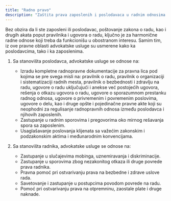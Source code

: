 ```yaml
---
title: "Radno pravo"
description: "Zaštita prava zaposlenih i poslodavaca u radnim odnosima i sporovima."
---
```


Bez obzira da li ste zaposleni ili poslodavac, poštovanje zakona o radu, kao i drugih akata poput pravilnika i ugovora o radu, ključno je za harmonične radne odnose koji treba da funkcionišu u obostranom interesu. Samim tim, iz ove pravne oblasti advokatske usluge su usmerene kako ka poslodavcima, tako i ka zaposlenima.

1. Sa stanovišta poslodavca, advokatske usluge se odnose na:

   - Izradu kompletne radnopravne dokumentacije za pravna lica pod kojima se pre svega misli na: pravilnik o radu, pravilnik o organizaciji i sistematizaciji radnih mesta, pravilnik o bezbednosti i zdravlju na radu, ugovore o radu uključujući i anekse već postojećih ugovora, rešenja o otkazu ugovora o radu, ugovore o sporazumnom prestanku radnog odnosa, ugovore o privremenim i povremenim poslovima, ugovore o delu, kao i druge opšte i pojedinačne pravne akte koji su neophodni za regulisanje radnopravnih odnosa između poslodavca i njihovih zaposlenih.
   - Zastupanje u radnim sporovima i pregovorima oko mirnog rešavanja spora sa zaposlenim.
   - Usaglašavanje poslovanja klijenata sa važećim zakonskim i podzakonskim aktima i međunarodnim konvencijama.

2. Sa stanovišta radnika, advokatske usluge se odnose na:
   - Zastupanje u slučajevima mobinga, uznemiravanja i diskriminacije.
   - Zastupanje u sporovima zbog nezakonitog otkaza ili druge povrede prava radnika.
   - Pravna pomoć pri ostvarivanju prava na bezbedne i zdrave uslove rada.
   - Savetovanje i zastupanje u postupcima povodom povrede na radu.
   - Pomoć pri ostvarivanju prava na otpremninu, zaostale plate i druge naknade.
